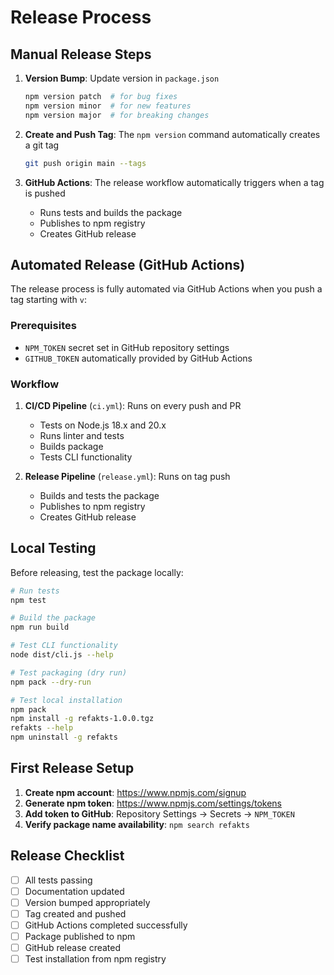 # Release Process

## Manual Release Steps

1. **Version Bump**: Update version in `package.json`
   ```bash
   npm version patch  # for bug fixes
   npm version minor  # for new features  
   npm version major  # for breaking changes
   ```

2. **Create and Push Tag**: The `npm version` command automatically creates a git tag
   ```bash
   git push origin main --tags
   ```

3. **GitHub Actions**: The release workflow automatically triggers when a tag is pushed
   - Runs tests and builds the package
   - Publishes to npm registry
   - Creates GitHub release

## Automated Release (GitHub Actions)

The release process is fully automated via GitHub Actions when you push a tag starting with `v`:

### Prerequisites
- `NPM_TOKEN` secret set in GitHub repository settings
- `GITHUB_TOKEN` automatically provided by GitHub Actions

### Workflow
1. **CI/CD Pipeline** (`ci.yml`): Runs on every push and PR
   - Tests on Node.js 18.x and 20.x
   - Runs linter and tests
   - Builds package
   - Tests CLI functionality

2. **Release Pipeline** (`release.yml`): Runs on tag push
   - Builds and tests the package
   - Publishes to npm registry
   - Creates GitHub release

## Local Testing

Before releasing, test the package locally:

```bash
# Run tests
npm test

# Build the package
npm run build

# Test CLI functionality
node dist/cli.js --help

# Test packaging (dry run)
npm pack --dry-run

# Test local installation
npm pack
npm install -g refakts-1.0.0.tgz
refakts --help
npm uninstall -g refakts
```

## First Release Setup

1. **Create npm account**: https://www.npmjs.com/signup
2. **Generate npm token**: https://www.npmjs.com/settings/tokens
3. **Add token to GitHub**: Repository Settings → Secrets → `NPM_TOKEN`
4. **Verify package name availability**: `npm search refakts`

## Release Checklist

- [ ] All tests passing
- [ ] Documentation updated
- [ ] Version bumped appropriately
- [ ] Tag created and pushed
- [ ] GitHub Actions completed successfully
- [ ] Package published to npm
- [ ] GitHub release created
- [ ] Test installation from npm registry